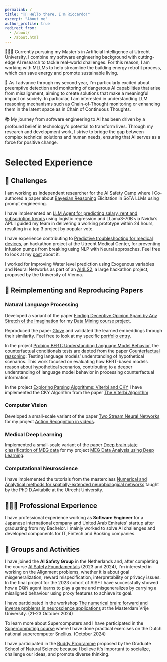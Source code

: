 ```yaml
---
permalink: /
title: "👋🏼 Hello there, I'm Riccardo!"
excerpt: "About me"
author_profile: true
redirect_from: 
  - /about/
  - /about.html
---
```


👨🏻‍💻 Currently pursuing my Master's in Artificial Intelligence at Utrecht University, I combine my software engineering background with cutting-edge AI research to tackle real-world challenges. For this reason, I am working with MLLMs to help streamline the building energy retrofit process, which can save energy and promote sustainable living.

🔬 As I advance through my second year, I'm particularly excited about preemptive detection and monitoring of dangerous AI capabilities that arise from misalignment, aiming to create solutions that make a meaningful impact on society. In particular, I am interested in understanding LLM reasoning mechanisms such as Chain-of-Thought monitoring or enhancing them in the latent space as in Chain of Continuous Thoughts.

📚 My journey from software engineering to AI has been driven by a profound belief in technology's potential to transform lives. Through my research and development work, I strive to bridge the gap between complex technical solutions and human needs, ensuring that AI serves as a force for positive change.

# Selected Experience

## 🤖 Challenges
I am working as independent researcher for the AI Safety Camp where I Co-authored a paper about [Bayesian Reasoning](https://openreview.net/forum?id=Bki9T98mfr&referrer=%5BAuthor%20Console%5D(%2Fgroup%3Fid%3DICML.cc%2F2025%2FWorkshop%2FWorld_Models%2FAuthors%23your-submissions)) Elicitation in SoTA LLMs using prompt engineering.

I have implemented an [LLM Agent for predicting salary, rent and subscription trends](https://www.linkedin.com/feed/update/urn:li:activity:7325902005418246155/) using logistic regression and LLama3-70B via Nvidia’s API. I guided my team in delivering a working prototype within 24 hours, resulting in a top 3 project by popular vote.

I have experience contributing to [Predictive troubleshooting for medical devices](https://eit-innovaid.eu/hackathon-challenge-d-predicting-troubleshooting-for-medical-devices/), an hackathon project at the Utrecht Medical Center, for preventing infusion pumps from breaking using NLP with Neural approaches. Feel free to look at my [post](https://www.linkedin.com/posts/riccardo-campanella_taking-part-in-my-first-hackathon-organized-activity-7134492518687092736-duVi?utm_source=share&utm_medium=member_desktop) about it.

I worked for Improving Water level prediction using Exogenous variables and Neural Networks as part of an [AI4LS2](https://taikai.network/en/gradient0/hackathons/AI4LS2), a large hackathon project, proposed by the University of Vienna. 

## 📜 Reimplementing and Reproducing Papers
### Natural Language Processing
Developed a variant of the paper [Finding Deceptive Opinion Spam by Any Stretch of the Imagination](https://arxiv.org/abs/1107.4557) for my [Data Mining course project](https://riccardocampanella.github.io/rc-homepage/portfolio/mega_dm_decptive_spam/).

Reproduced the paper [Glove](https://nlp.stanford.edu/pubs/glove.pdf) and validated the learned embeddings through their similarity. Feel free to look at my specific [portfolio entry](https://riccardocampanella.github.io/rc-homepage/portfolio/mlhvl_glove/).

In the project [Probing BERT: Understanding Language Model Behavior](https://riccardocampanella.github.io/rc-homepage/portfolio/c_Probing_BERT/), the counterfactual conditionals tests are dapted from the paper [Counterfactual reasoning](https://aclanthology.org/2023.acl-short.70.pdf): Testing language models’ understanding of hypothetical scenarios. This work focused on evaluating how BERT-based models reason about hypothetical scenarios, contributing to a deeper understanding of language model behavior in processing counterfactual information.

In the project [Exploring Parsing Algorithms: Viterbi and CKY](https://riccardocampanella.github.io/rc-homepage/portfolio/g_Viterbi_CKY/) I have implemented the CKY Algorithm from the paper [The Viterbi Algorithm](https://www2.isye.gatech.edu/~yxie77/ece587/viterbi_algorithm.pdf)

### Computer Vision
Developed a small-scale variant of the paper [Two Stream Neural Networks](https://arxiv.org/abs/1406.2199) for my project [Action Recognition in videos](https://riccardocampanella.github.io/rc-homepage/portfolio/action_recognition/).

### Medical Deep Learning
Implemented a small-scale variant of the paper [Deep brain state classification of MEG data](https://arxiv.org/abs/2007.00897) for my project [MEG Data Analysis using Deep Learning](https://riccardocampanella.github.io/rc-homepage/portfolio/meg_classification/).

### Computational Neuroscience
I have implemented the tutorials from the masterclass [Numerical and Analytical methods for spatially-extended neurobiological networks](https://riccardocampanella.github.io/rc-homepage/portfolio/ccss_neuroscience/) taught by the PhD D.Avitabile at the Utrecht University. 

## 👨🏻‍🔬 Professional Experience
I have professional experience working as **Software Engineer** for a Japanese international company and United Arab Emirates' startup after graduating from my Bachelor.
I mainly worked to solve AI challenges and developed components for IT, Fintech and Booking companies.  

## 🤝 Groups and Activities
I have joined the **AI Safety Group** in the Netherlands and, after completing the course [AI Safety Foundamentals](https://aisafetyfundamentals.com/alignment/) (2023 and 2024), I'm interested in working on the Alignment problems, whether it is about goal misgeneralization, reward mispecification, interpretability or privacy issues. In the final project for the 2023 cohort of AISF I have successfully showed how a DQN agent learns to play a game and misgeneralizes by carrying a misaligned behaviour using proxy features to achieve its goal.

I have participated in the workshop [The numerical brain: forward and inverse problems in neuroscience applications](https://www.amsterdam-dynamics.nl/the-numerical-brain/) at the Masterdam Vrije University. (21-23 October 2024)

To learn more about Supercomputers and I have participated in the [Supercomputing course](https://eurocc-netherlands.nl/) where I have done practical exercises on the Dutch national supercomputer Snellius. (October 2024)

I have participated in the [Buddy Programme](https://www.uu.nl/en/organisation/graduate-school-of-natural-sciences/great-buddies) proposed by the Graduate School of Natural Science because I believe it's important to socialize, challenge our ideas, and promote diverse thinking.

